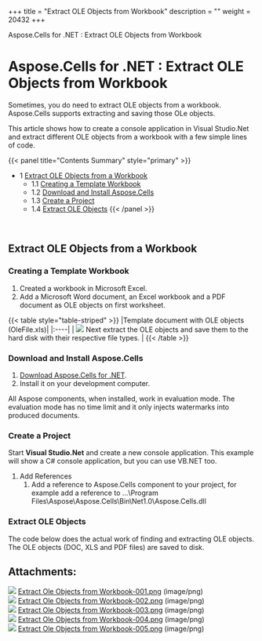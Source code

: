 +++
title = "Extract OLE Objects from Workbook" 
description = "" 
weight = 20432 
+++

Aspose.Cells for .NET : Extract OLE Objects from Workbook  

# Aspose.Cells for .NET : Extract OLE Objects from Workbook


Sometimes, you do need to extract OLE objects from a workbook. Aspose.Cells supports extracting and saving those OLe objects.

This article shows how to create a console application in Visual Studio.Net and extract different OLE objects from a workbook with a few simple lines of code.

{{< panel title="Contents Summary" style="primary" >}}
*   1 [Extract OLE Objects from a Workbook](#ExtractOLEObjectsfromWorkbook-ExtractOLEObjectsfromaWorkbook)
    *   1.1 [Creating a Template Workbook](#ExtractOLEObjectsfromWorkbook-CreatingaTemplateWorkbook)
    *   1.2 [Download and Install Aspose.Cells](#ExtractOLEObjectsfromWorkbook-DownloadandInstallAspose.Cells)
    *   1.3 [Create a Project](#ExtractOLEObjectsfromWorkbook-CreateaProject)
    *   1.4 [Extract OLE Objects](#ExtractOLEObjectsfromWorkbook-ExtractOLEObjects)
{{< /panel >}}
 

 

## Extract OLE Objects from a Workbook

### Creating a Template Workbook

1.  Created a workbook in Microsoft Excel.
2.  Add a Microsoft Word document, an Excel workbook and a PDF document as OLE objects on first worksheet.
    
{{< table style="table-striped" >}}
|Template document with OLE objects (OleFile.xls)|
|:----|
|        ![](https://docs2.aspose.com/cells/net/attachments/5017693/5112157.png)        Next extract the OLE objects and save them to the hard disk with their respective file types.    |
{{< /table >}}

### Download and Install Aspose.Cells

1.  [Download Aspose.Cells for .NET](http://www.aspose.com/community/files/51/.net-components/aspose.cells-for-.net/default.aspx).
2.  Install it on your development computer.

All Aspose components, when installed, work in evaluation mode. The evaluation mode has no time limit and it only injects watermarks into produced documents.

### Create a Project

Start **Visual Studio.Net** and create a new console application. This example will show a C# console application, but you can use VB.NET too.

1.  Add References
    1.  Add a reference to Aspose.Cells component to your project, for example add a reference to ...\\Program Files\\Aspose\\Aspose.Cells\\Bin\\Net1.0\\Aspose.Cells.dll

### Extract OLE Objects

The code below does the actual work of finding and extracting OLE objects. The OLE objects (DOC, XLS and PDF files) are saved to disk.

## Attachments:

![](https://docs2.aspose.com/cells/net/images/icons/bullet_blue.gif) [Extract Ole Objects from Workbook-001.png](https://docs2.aspose.com/cells/net/attachments/5017693/5112157.png) (image/png)  
![](https://docs2.aspose.com/cells/net/images/icons/bullet_blue.gif) [Extract Ole Objects from Workbook-002.png](https://docs2.aspose.com/cells/net/attachments/5017693/5112158.png) (image/png)  
![](https://docs2.aspose.com/cells/net/images/icons/bullet_blue.gif) [Extract Ole Objects from Workbook-003.png](https://docs2.aspose.com/cells/net/attachments/5017693/5112159.png) (image/png)  
![](https://docs2.aspose.com/cells/net/images/icons/bullet_blue.gif) [Extract Ole Objects from Workbook-004.png](https://docs2.aspose.com/cells/net/attachments/5017693/5112168.png) (image/png)  
![](https://docs2.aspose.com/cells/net/images/icons/bullet_blue.gif) [Extract Ole Objects from Workbook-005.png](https://docs2.aspose.com/cells/net/attachments/5017693/5112169.png) (image/png)  

